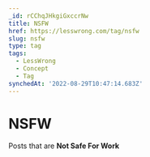 ```yaml
---
_id: rCChqJHkgiGxccrNw
title: NSFW
href: https://lesswrong.com/tag/nsfw
slug: nsfw
type: tag
tags:
  - LessWrong
  - Concept
  - Tag
synchedAt: '2022-08-29T10:47:14.683Z'
---
```

# NSFW

Posts that are **Not Safe For Work**